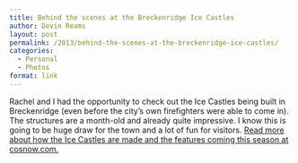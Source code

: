 ```yaml
---
title: Behind the scenes at the Breckenridge Ice Castles
author: Devin Reams
layout: post
permalink: /2013/behind-the-scenes-at-the-breckenridge-ice-castles/
categories:
  - Personal
  - Photos
format: link
---
```

Rachel and I had the opportunity to check out the Ice Castles being built in Breckenridge (even before the city&#8217;s own firefighters were able to come in). The structures are a month-old and already quite impressive. I know this is going to be huge draw for the town and a lot of fun for visitors. [Read more about how the Ice Castles are made and the features coming this season at cosnow.com.][1]

 [1]: http://cosnow.com/2013/12/18/ice-castles-open-in-breckenridge-december-26/